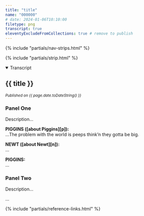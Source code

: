 ```yaml
---
title: "title"
name: "000000"
# date: 2024-01-06T10:10:00
filetype: png
transcript: true
eleventyExcludeFromCollections: true # remove to publish
---
```


{% include "partials/nav-strips.html" %}

{% include "partials/strip.html" %}


<details open>
<summary>Transcript</summary>

## {{ title }}
<small>*Published on {{ page.date.toDateString() }}*</small>

### Panel One 
Description…  

**PIGGINS ([about Piggins][p]):**  
 …The problem with the world is peeps think’n they gotta be big.

 **NEWT ([about Newt][n]):**  
 …

**PIGGINS:**  
 …

### Panel Two
Description…  

…

<!--FOOTNOTES-->
<!-- [^1]: foo "bar" -->

</details>

{% include "partials/reference-links.html" %}